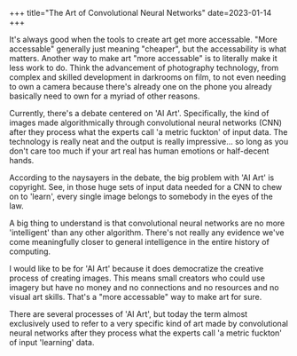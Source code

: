 +++
title="The Art of Convolutional Neural Networks"
date=2023-01-14
+++

It's always good when the tools to create art get more accessable.
"More accessable" generally just meaning "cheaper", but the accessability is what matters.
Another way to make art "more accessable" is to literally make it less work to do.
Think the advancement of photography technology, from complex and skilled development in darkrooms on film, to not even needing to own a camera because
there's already one on the phone you already basically need to own for a myriad of
other reasons.

Currently, there's a debate centered on 'AI Art'.
Specifically, the kind of images made algorithmically through convolutional
neural networks (CNN) after they process what the experts call 'a metric fuckton' of input data.
The technology is really neat and the output is really impressive... so long as
you don't care too much if your art real has human emotions or half-decent hands.

According to the naysayers in the debate, the big problem with 'AI Art' is copyright.
See, in those huge sets of input data needed for a CNN to chew on to 'learn', every single image belongs to somebody in the eyes of the law.

A big thing to understand is that convolutional neural networks are no more
'intelligent' than any other algorithm.
There's not really any evidence we've come meaningfully closer to general
intelligence in the entire history of computing.









I would like to be for 'AI Art' because it does democratize the creative process
of creating images.
This means small creators who could use imagery but have no money and no connections and no resources and no visual art skills.
That's a "more accessable" way to make art for sure.

There are several processes of 'AI Art', but today the term almost exclusively used to refer
to a very specific kind of art made by convolutional neural networks after they
process what the experts call 'a metric fuckton' of input 'learning' data.
